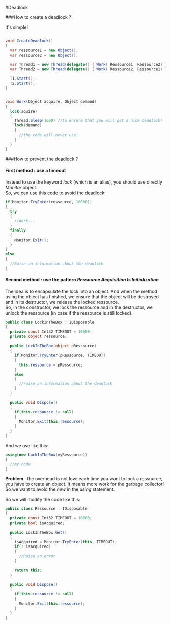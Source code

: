 #Deadlock


###How to create a deadlock ?

It's simple!

```cs

void CreateDeadlock()
{
  var ressource1 = new Object();
  var ressource2 = new Object();
  
  var Thread1 = new Thread(delegate() { Work( Ressource1, Ressource2) };
  var Thread2 = new Thread(delegate() { Work( Ressource2, Ressource1) };

  T1.Start();
  T2.Start();
}


void Work(Object acquire, Object demand)
{
  lock(aquire)
  {
    Thread.Sleep(1000) //to ensure that you will get a nice deadlock!
    lock(demand)
    {
      //the code will never use!
    }
  }
}

```

###How to prevent the deadlock ?

#### First method : use a timeout
Instead to use the keyword _lock_ (which is an alias), you should use directly _Monitor_ object.  
So, we can use this code to avoid the deadlock:

```cs
if(Monitor.TryEnter(ressource, 10000))
{
  try
  {
    //Work...
  }
  finally
  {
    Monitor.Exit();
  }
}
else
{
  //Raise an information about the deadlock
}
```

#### Second method : use the pattern _Ressource Acquisition Is Initialization_

The idea is to encapsulate the lock into an object. And when the method using the object has finished, we ensure that the object will be destroyed and in its destructor, we  release the locked ressource.  
So, in the constructor, we lock the ressource and in the destructor, we unlock the ressource (in case if the ressource is still locked).

```cs
public class LockInTheBox : IDisposable
{
  private const Int32 TIMEOUT = 10000;
  private object ressource;
  
  public LockInTheBox(object pRessource)
  {
    if(Monitor.TryEnter(pRessource, TIMEOUT)
    {
      this.ressource = pRessource;
    }
    else
    {
      //raise an information about the deadlock
    }
  }

  public void Dispose()
  {
    if(this.ressource != null)
    {
      Monitor.Exit(this.ressource);
    }
  }
}
```

And we use like this:

```cs
using(new LockInTheBox(myRessource))
{
  //my code
}
```

__Problem__ : the overhead is not low: each time you want to lock a ressource, you have to create an object. It means more work for the garbage collector! So we want to avoid the _new_ in the _using_ statement.

So we will modify the code like this:

```cs
public class Ressource : IDisposable
{
  private const Int32 TIMEOUT = 10000;
  private bool isAcquired;
  
  public LockInTheBox Get()
  {
    isAcquired = Monitor.TryEnter(this, TIMEOUT);
    if(! isAcquired)
    {
      //Raise an error
    }
  
    return this;
  }
  
  public void Dispose()
  {
    if(this.ressource != null)
    {
      Monitor.Exit(this.ressource);
    }
  }
}
```
